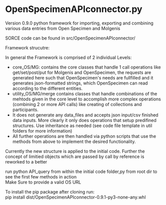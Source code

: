 # OpenSpecimenAPIconnector.py
Version 0.9.0
python framework for importing, exporting and combining various data entries from Open Specimen and Molgenis

SORCE code can be found in src/OpenSpecimenAPIconnector/

Framework strucutre:

In general the Framework is comprised of 2 individual Levels:<br>
  - core_OS/MG: contains the core classes that handle 1 call operations like get/set/post/put for Molgenis   and OpenSpecimen, the requests are generated here such that OpenSpecimen's needs are fullfilled and it generates json-formatted strings, which OpenSpecimen can read according to the different entities.<br>
  - utility_OS/MG/merge contains classes that handle combinations of the mehtods given in the core level to accomplish more complex operations (combining 2 or more API calls) like creating of collections and participants.<br>
  - It does not generate any data_files and accepts json input/csv finished data inputs. More clearly it only does operations that setup predifined structures. Use inheritance as needed (see code file template in util folders for more information)<br>
  - All further operations are then handled via python scripts that use the methods from above to implement the desired functionality.
  
Currently the new structure is applied to the initial code. Further the concept of limitied objects which are passed by call by reference is reworked to a better

run python API_query from within the initial code folder,py from root dir to see the first few methods in action <br>
Make Sure to provide a valid OS URL

To install the pip package after cloning run:<br>
pip install dist/OpenSpecimenAPIconnector-0.9.1-py3-none-any.whl